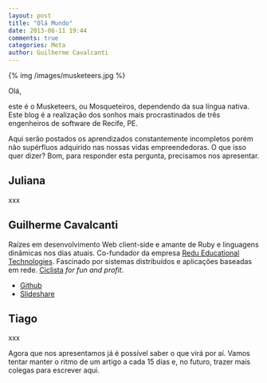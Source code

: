 ```yaml
---
layout: post
title: "Olá Mundo"
date: 2013-06-11 19:44
comments: true
categories: Meta
author: Guilherme Cavalcanti
---
```


{% img /images/musketeers.jpg %}

Olá,

este é o Musketeers, ou Mosqueteiros, dependendo da sua língua nativa. Este blog é a realização dos sonhos mais procrastinados de três engenheiros de software de Recife, PE.

Aqui serão postados os aprendizados constantemente incompletos porém não supérfluos adquirido nas nossas vidas empreendedoras. O que isso quer dizer? Bom, para responder esta pergunta, precisamos nos apresentar.

## Juliana

xxx

## Guilherme Cavalcanti

Raízes em desenvolvimento Web client-side e amante de Ruby e linguagens dinâmicas nos dias atuais. Co-fundador da empresa [Redu Educational Technologies](http://redu.com.br). Fascinado por sistemas distribuídos e aplicações baseadas em rede. [Ciclista](http://www.strava.com/athletes/1339443) *for fun and profit*.

- [Github](http://github.com/guiocavalcanti)
- [Slideshare](http://www.slideshare.net/guiocavalcanti/)

## Tiago

xxx

Agora que nos apresentamos já é possível saber o que virá por aí. Vamos tentar manter o ritmo de um artigo a cada 15 dias e, no futuro, trazer mais colegas para escrever aqui.

